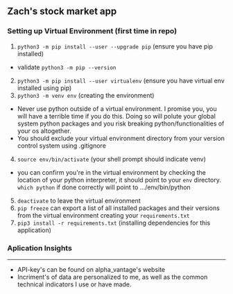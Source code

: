 ## Zach's stock market app

### Setting up Virtual Environment (first time in repo)

1. `python3 -m pip install --user --upgrade pip` (ensure you have pip installed)

- validate `python3 -m pip --version`

2. `python3 -m pip install --user virtualenv` (ensure you have virtual env installed using pip)
3. `python3 -m venv env` (creating the environment)

- Never use python outside of a virtual environment. I promise you, you will have a terrible time if you do this. Doing so will polute your global system python packages and you risk breaking python/functionalities of your os altogether.
- You should exclude your virtual environment directory from your version control system using .gitignore

4. `source env/bin/activate` (your shell prompt should indicate venv)

- you can confirm you're in the virtual environment by checking the location of your python interpreter, it should point to your `env` directory. `which python` if done correctly will point to .../env/bin/python

5. `deactivate` to leave the virtual environment
6. `pip freeze` can export a list of all installed packages and their versions from the virtual environment creating your `requirements.txt`
7. `pip3 install -r requirements.txt` (installing dependencies for this application)

### Aplication Insights

---

- API-key's can be found on alpha_vantage's website
- Incriment's of data are personalized to me, as well as the common technical indicators I use or have made.
